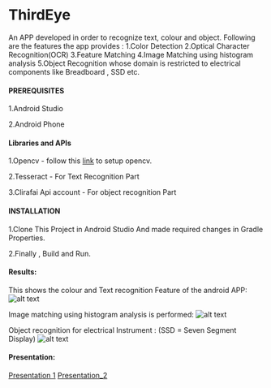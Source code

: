 # ThirdEye

An APP developed in order to recognize text, colour and object.
Following are the features the app provides :
1.Color Detection
2.Optical Character Recognition(OCR)
3.Feature Matching
4.Image Matching using histogram analysis
5.Object Recognition whose domain is restricted to electrical components like Breadboard , SSD etc.

#### PREREQUISITES 

1.Android Studio 

2.Android Phone

#### Libraries and APIs

1.Opencv - follow this [link](http://stackoverflow.com/questions/27406303/opencv-in-android-studio) to setup opencv.

2.Tesseract - For Text Recognition Part

3.Clirafai Api account - For object recognition Part

#### INSTALLATION

1.Clone This Project in Android Studio And made required changes in Gradle Properties.

2.Finally , Build and Run.

#### Results:
This shows the colour and Text recognition Feature of the android APP:
![alt text](https://github.com/Ayush-IITP/ThirdEye/blob/master/Screenshot%20from%202019-01-26%2016-10-40.png)

Image matching using histogram analysis is performed:
![alt text](https://github.com/Ayush-IITP/ThirdEye/blob/master/Screenshot%20from%202019-01-26%2016-10-49.png)

Object recognition for electrical Instrument : (SSD = Seven Segment Display)
![alt text](https://github.com/Ayush-IITP/ThirdEye/blob/master/Screenshot%20from%202019-01-26%2016-10-54.png)

#### Presentation:
[Presentation 1](https://github.com/Ayush-IITP/ThirdEye/blob/master/OBJECT%20RECOGNITION.pptx)
[Presentation_2](https://github.com/Ayush-IITP/ThirdEye/blob/master/Group8_presentation.pptx)
